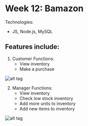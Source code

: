 # Week 12: Bamazon
Technologies:
* JS, Node.js, MySQL

## Features include:

1. Customer Functions:
	* View inventory
	* Make a purchase
	
![alt tag](https://cloud.githubusercontent.com/assets/20483664/21602730/0dd60462-d14c-11e6-9ed0-2aefde35d1b1.jpg)

2. Manager Functions:
	* View inventory
	* Check low stock inventory
	* Add more units to inventory
	* Add new items to inventory
	
![alt tag](https://cloud.githubusercontent.com/assets/20483664/21602731/0ddc093e-d14c-11e6-883d-86b5054de865.jpg)
